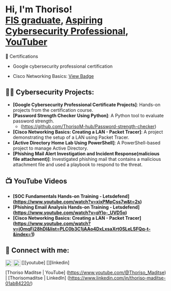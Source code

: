 <h1>Hi, I'm Thoriso! <br/><a href="https://github.com/ThorisoM-hub/ThorisoM-hub">FIS graduate</a>, <a href="https://www.linkedin.com/in/thoriso-maditse-01ab84220">Aspiring Cybersecurity Professional</a>, <a href="https://www.youtube.com/@Thoriso_Maditse">YouTuber</a></h1


<h2>📃 Certifications </h2>

- Google cybersecurity professional certification 

- Cisco Networking Basics: [View Badge](https://www.credly.com/badges/ffe6691f-fe40-47e1-87f5-f40d5cbc7c82/linked_in_profile)

<h2>👨‍💻 Cybersecurity Projects:</h2>

- **[Google Cybersecurity Professional Certificate Projects]**: Hands-on projects from the certification course.
- **[Password Strength Checker Using Python]**: A Python tool to evaluate password strength.
    - (https://github.com/ThorisoM-hub/Password-strength-checker) 
- **[Cisco Networking Basics: Creating a LAN - Packet Tracer]**: A project demonstrating the setup of a LAN using Packet Tracer.
- **[Active Directory Home Lab Using PowerShell]**: A PowerShell-based project to manage Active Directory.
- **[Phishing Mail Alert Investigation and Incident Response(malicious file attachment)]**: Investigated phishing mail that contains a malicious attachment file and used a playbook to respond to the threat.

  

<h2>📺 YouTube Videos</h2>

- **[SOC Fundamentals Hands-on Training - Letsdefend] (https://www.youtube.com/watch?v=xixPMpCss7w&t=2s)**
- **[Phishing Email Analysis Hands-on Training - Letsdefend] (https://www.youtube.com/watch?v=pYIo-_UVD5o)**
- **[Cisco Networking Basics: Creating a LAN - Packet Tracer] (https://www.youtube.com/watch?v=jOmqFi28hDI&list=PLC0b3C1jAAo4DxLxsaXrt0SLeLSFQq-t-&index=1)**

<h2> 🤳 Connect with me:</h2>

[<img align="left" alt="Thoriso Maditse | YouTube" width="22px" src="https://cdn.jsdelivr.net/npm/simple-icons@v3/icons/youtube.svg" />][youtube]
[<img align="left" alt="Thorisomaditse | LinkedIn" width="22px" src="https://cdn.jsdelivr.net/npm/simple-icons@v3/icons/linkedin.svg" />][linkedin]


[Thoriso Maditse | YouTube] (https://www.youtube.com/@Thoriso_Maditse) | [Thorisomaditse | LinkedIn] (https://www.linkedin.com/in/thoriso-maditse-01ab84220/)


<!--
**joshmadakor1/joshmadakor1** is a ✨ _special_ ✨ repository because its `README.md` (this file) appears on your GitHub profile.

Here are some ideas to get you started:

- 🔭 I’m currently working on ...
- 🌱 I’m currently learning ...
- 👯 I’m looking to collaborate on ...
- 🤔 I’m looking for help with ...
- 💬 Ask me about ...
- 📫 How to reach me: ...
- 😄 Pronouns: ...
- ⚡ Fun fact: ...
-->
